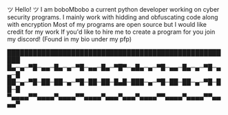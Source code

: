 ツ Hello! ツ
I am boboMbobo a current python developer working on cyber security programs.
I mainly work with hidding and obfuscating code along with encryption
Most of my programs are open source but I would like credit for my work
If you'd like to hire me to create a program for you join my discord! (Found in my bio under my pfp)


█████████████████████████████████████████████████████
█▄─▄─▀█─▄▄─█▄─▄─▀█─▄▄─█▄─▀█▀─▄█▄─▄─▀█─▄▄─█▄─▄─▀█─▄▄─█
██─▄─▀█─██─██─▄─▀█─██─██─█▄█─███─▄─▀█─██─██─▄─▀█─██─█
▀▄▄▄▄▀▀▄▄▄▄▀▄▄▄▄▀▀▄▄▄▄▀▄▄▄▀▄▄▄▀▄▄▄▄▀▀▄▄▄▄▀▄▄▄▄▀▀▄▄▄▄▀
